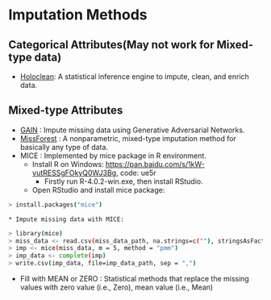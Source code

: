 # Imputation Methods


## Categorical Attributes(May not work for Mixed-type data)
* [Holoclean](https://github.com/HoloClean/holoclean): A statistical inference engine to impute, clean, and enrich data.

## Mixed-type Attributes
* [GAIN](https://github.com/ruclty/CorruptAdaptation/tree/master/imputation/GAIN) : Impute missing data using Generative Adversarial Networks.
* [MissForest](https://github.com/stekhoven/missForest) : A nonparametric, mixed-type imputation method for basically any type of data.
* MICE : Implemented by mice package in R environment.
    * Install R on Windows: <https://pan.baidu.com/s/1kW-vutRESSgFOkyQ0WJ3Bg>, code: ue5r
        * Firstly run R-4.0.2-win.exe, then install RStudio.
    * Open RStudio and install mice package:
```sh
> install.packages("mice")
```
    * Impute missing data with MICE:
```sh
> library(mice)
> miss_data <- read.csv(miss_data_path, na.strings=c(""), stringsAsFactors = TRUE)
> imp <- mice(miss_data, m = 5, method = "pmm")
> imp_data <- complete(imp)
> write.csv(imp_data, file=imp_data_path, sep = ",")
```
* Fill with MEAN or ZERO : Statistical methods that replace the missing values with zero value (i.e., Zero), mean value (i.e., Mean)
